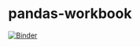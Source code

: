# pandas-workbook

[![Binder](https://mybinder.org/badge_logo.svg)](https://mybinder.org/v2/gh/mjanowiecki/pandas-workbook/HEAD)
